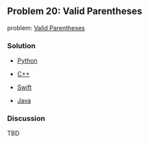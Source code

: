 ## Problem 20: Valid Parentheses

problem: [Valid Parentheses](https://leetcode.com/problems/valid-parentheses/)

### Solution

- [Python](../python/problem20.py)

- [C++](../cpp/problem20.cpp)

- [Swift](../swift/problem20.swift)

- [Java](../java/problem20.java)

### Discussion

TBD

